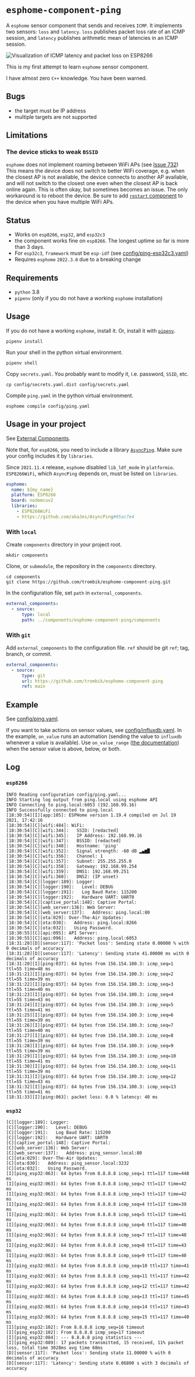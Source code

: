 # `esphome-component-ping`

A `esphome` sensor component that sends and receives `ICMP`. It implements two
sensors: `loss` and `latency`. `loss` publishes packet loss rate of an ICMP
session, and `latency` publishes arithmetic mean of latencies in an ICMP
session.

![Visualization of ICMP latency and packet loss on ESP8266](assets/esp8266.png "Visualization of ICMP latency and packet loss on ESP8266")

This is my first attempt to learn `esphome` sensor component.

I have almost zero `C++` knowledge. You have been warned.

## Bugs

* the target must be IP address
* multiple targets are not supported

## Limitations

### The device sticks to weak `BSSID`

`esphome` does not implement roaming between WiFi APs (see [Issue 732](https://github.com/esphome/feature-requests/issues/731))
This means the device does not switch to better WiFi coverage, e.g. when the
closest AP is not available, the device connects to another AP available,
and will not switch to the closest one even when the closest AP is back
online again. This is often okay, but sometimes becomes an issue. The only
workaround is to reboot the device. Be sure to add [`restart` component](https://esphome.io/components/switch/restart.html)
to the device when you have multiple WiFi APs.

## Status

* Works on `esp8266`, `esp32`, and `esp32c3`
* the component works fine on `esp8266`. The longest uptime so far is more
  than 3 days.
* For `esp32c3`, `framework` must be `esp-idf`
  (see [config/ping-esp32c3.yaml](config/ping-esp32c3.yaml))
* Requires `esphome` `2022.3.0` due to a breaking change

## Requirements

* `python` 3.8
* `pipenv` (only if you do not have a working `esphome` installation)

## Usage

If you do not have a working `esphome`, install it. Or, install it with
[`pipenv`](https://pipenv.pypa.io/en/latest/).

```console
pipenv install
```

Run your shell in the python virtual environment.

```console
pipenv shell
```

Copy `secrets.yaml`. You probably want to modify it, i.e. password, `SSID`,
etc.

```console
cp config/secrets.yaml.dist config/secrets.yaml
```

Compile `ping.yaml` in the python virtual environment.

```console
esphome compile config/ping.yaml
```

## Usage in your project

See [External Components](https://esphome.io/components/external_components.html).

Note that, for `esp8266`, you need to include a library
[`AsyncPing`](https://github.com/akaJes/AsyncPing). Make sure your config
includes it by `libraries`.

Since `2021.11.4` release, `esphome` disabled `lib_ldf_mode` in `platformio`.
`ESP8266WiFi`, which `AsyncPing` depends on, must be listed on `libraries`.

```yaml
esphome:
  name: ${my_name}
  platform: ESP8266
  board: nodemcuv2
  libraries:
    - ESP8266WiFi
    - https://github.com/akaJes/AsyncPing#95ac7e4
```

### With `local`

Create `components` directory in your project root.

```console
mkdir components
```

Clone, or `submodule`, the repository in the `components` directory.

```console
cd components
git clone https://github.com/trombik/esphome-component-ping.git
```

In the configuration file, set `path` in `external_components`.

```yaml
external_components:
  - source:
      type: local
      path: ../components/esphome-component-ping/components
```

### With `git`

Add `external_components` to the configuration file. `ref` should be git `ref`;
tag, branch, or commit.

```yaml
external_components:
  - source:
      type: git
      url: https://github.com/trombik/esphome-component-ping
      ref: main
```

## Example

See [config/ping.yaml](config/ping.yaml).

If you want to take actions on sensor values, see [config/influxdb.yaml](config/influxdb.yaml).
In the example, `on_value` runs an automation (sending the value to `influxdb`
whenever a value is available). Use
`on_value_range` ([the documentation](https://esphome.io/components/sensor/index.html#on-value-range))
when the sensor value is above, below, or both.

## Log

### `esp8266`

```console
INFO Reading configuration config/ping.yaml...
INFO Starting log output from ping.local using esphome API
INFO Connecting to ping.local:6053 (192.168.99.16)
INFO Successfully connected to ping.local
[18:30:54][I][app:105]: ESPHome version 1.19.4 compiled on Jul 19 2021, 17:42:16
[18:30:54][C][wifi:484]: WiFi:
[18:30:54][C][wifi:344]:   SSID: [redacted]
[18:30:54][C][wifi:345]:   IP Address: 192.168.99.16
[18:30:54][C][wifi:347]:   BSSID: [redacted]
[18:30:54][C][wifi:348]:   Hostname: 'ping'
[18:30:54][C][wifi:352]:   Signal strength: -60 dB ▂▄▆█
[18:30:54][C][wifi:356]:   Channel: 1
[18:30:54][C][wifi:357]:   Subnet: 255.255.255.0
[18:30:54][C][wifi:358]:   Gateway: 192.168.99.254
[18:30:54][C][wifi:359]:   DNS1: 192.168.99.251
[18:30:54][C][wifi:360]:   DNS2: (IP unset)
[18:30:54][C][logger:189]: Logger:
[18:30:54][C][logger:190]:   Level: DEBUG
[18:30:54][C][logger:191]:   Log Baud Rate: 115200
[18:30:54][C][logger:192]:   Hardware UART: UART0
[18:30:54][C][captive_portal:148]: Captive Portal:
[18:30:54][C][web_server:136]: Web Server:
[18:30:54][C][web_server:137]:   Address: ping.local:80
[18:30:54][C][ota:029]: Over-The-Air Updates:
[18:30:54][C][ota:030]:   Address: ping.local:8266
[18:30:54][C][ota:032]:   Using Password.
[18:30:55][C][api:095]: API Server:
[18:30:55][C][api:096]:   Address: ping.local:6053
[18:31:20][D][sensor:117]: 'Packet loss': Sending state 0.00000 % with 0 decimals of accuracy
[18:31:20][D][sensor:117]: 'Latency': Sending state 41.00000 ms with 0 decimals of accuracy
[18:31:20][I][ping:037]: 64 bytes from 156.154.100.3: icmp_seq=1 ttl=55 time=48 ms
[18:31:21][I][ping:037]: 64 bytes from 156.154.100.3: icmp_seq=2 ttl=55 time=39 ms
[18:31:22][I][ping:037]: 64 bytes from 156.154.100.3: icmp_seq=3 ttl=55 time=40 ms
[18:31:23][I][ping:037]: 64 bytes from 156.154.100.3: icmp_seq=4 ttl=55 time=43 ms
[18:31:24][I][ping:037]: 64 bytes from 156.154.100.3: icmp_seq=5 ttl=55 time=41 ms
[18:31:25][I][ping:037]: 64 bytes from 156.154.100.3: icmp_seq=6 ttl=55 time=39 ms
[18:31:26][I][ping:037]: 64 bytes from 156.154.100.3: icmp_seq=7 ttl=55 time=40 ms
[18:31:27][I][ping:037]: 64 bytes from 156.154.100.3: icmp_seq=8 ttl=55 time=39 ms
[18:31:28][I][ping:037]: 64 bytes from 156.154.100.3: icmp_seq=9 ttl=55 time=39 ms
[18:31:29][I][ping:037]: 64 bytes from 156.154.100.3: icmp_seq=10 ttl=55 time=41 ms
[18:31:30][I][ping:037]: 64 bytes from 156.154.100.3: icmp_seq=11 ttl=55 time=39 ms
[18:31:31][I][ping:037]: 64 bytes from 156.154.100.3: icmp_seq=12 ttl=55 time=43 ms
[18:31:32][I][ping:037]: 64 bytes from 156.154.100.3: icmp_seq=13 ttl=55 time=41 ms
[18:31:33][I][ping:063]: packet loss: 0.0 % latency: 40 ms
```

### `esp32`

```console
[C][logger:189]: Logger:
[C][logger:190]:   Level: DEBUG
[C][logger:191]:   Log Baud Rate: 115200
[C][logger:192]:   Hardware UART: UART0
[C][captive_portal:148]: Captive Portal:
[C][web_server:136]: Web Server:
[C][web_server:137]:   Address: ping_sensor.local:80
[C][ota:029]: Over-The-Air Updates:
[C][ota:030]:   Address: ping_sensor.local:3232
[C][ota:032]:   Using Password.
[I][ping_esp32:063]: 64 bytes from 8.8.8.8 icmp_seq=1 ttl=117 time=448 ms
[I][ping_esp32:063]: 64 bytes from 8.8.8.8 icmp_seq=2 ttl=117 time=42 ms
[I][ping_esp32:063]: 64 bytes from 8.8.8.8 icmp_seq=3 ttl=117 time=42 ms
[I][ping_esp32:063]: 64 bytes from 8.8.8.8 icmp_seq=4 ttl=117 time=39 ms
[I][ping_esp32:063]: 64 bytes from 8.8.8.8 icmp_seq=5 ttl=117 time=41 ms
[I][ping_esp32:063]: 64 bytes from 8.8.8.8 icmp_seq=6 ttl=117 time=40 ms
[I][ping_esp32:063]: 64 bytes from 8.8.8.8 icmp_seq=7 ttl=117 time=40 ms
[I][ping_esp32:063]: 64 bytes from 8.8.8.8 icmp_seq=8 ttl=117 time=43 ms
[I][ping_esp32:063]: 64 bytes from 8.8.8.8 icmp_seq=9 ttl=117 time=40 ms
[I][ping_esp32:063]: 64 bytes from 8.8.8.8 icmp_seq=10 ttl=117 time=41 ms
[I][ping_esp32:063]: 64 bytes from 8.8.8.8 icmp_seq=11 ttl=117 time=42 ms
[I][ping_esp32:063]: 64 bytes from 8.8.8.8 icmp_seq=12 ttl=117 time=42 ms
[I][ping_esp32:063]: 64 bytes from 8.8.8.8 icmp_seq=13 ttl=117 time=45 ms
[I][ping_esp32:063]: 64 bytes from 8.8.8.8 icmp_seq=14 ttl=117 time=43 ms
[I][ping_esp32:063]: 64 bytes from 8.8.8.8 icmp_seq=15 ttl=117 time=40 ms
[I][ping_esp32:102]: From 8.8.8.8 icmp_seq=16 timeout
[I][ping_esp32:102]: From 8.8.8.8 icmp_seq=17 timeout
[I][ping_esp32:084]: --- 8.8.8.8 ping statistics ---
[I][ping_esp32:089]: 17 packets transmitted, 15 received, 11% packet loss, total time 3028ms avg time 68ms
[D][sensor:117]: 'Packet loss': Sending state 11.00000 % with 0 decimals of accuracy
[D][sensor:117]: 'Latency': Sending state 0.06800 s with 3 decimals of accuracy
```

